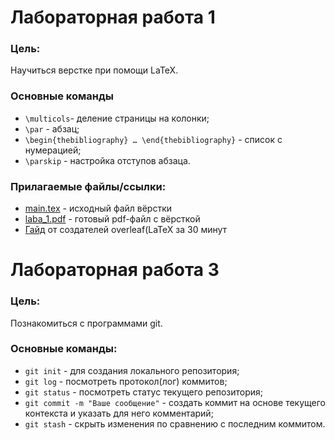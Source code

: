 # Лабораторная работа 1

### Цель:

Научиться верстке при помощи LaTeX.

### Основные команды

* `\multicols`- деление страницы на колонки;
* `\par` - абзац;
* `\begin{thebibliography} … \end{thebibliography}` - список с нумерацией;
* `\parskip` - настройка отступов абзаца.

### Прилагаемые файлы/ссылки:
* [main.tex](https://github.com/iis-42x70x/RPIIS/blob/%D0%92%D0%B5%D0%B3%D0%B5%D1%80%D0%B0_%D0%9C/sem1/lab3/main.tex) - исходный файл вёрстки
* [laba_1.pdf]( https://github.com/iis-42x70x/RPIIS/blob/%D0%92%D0%B5%D0%B3%D0%B5%D1%80%D0%B0_%D0%9C/sem1/lab3/laba_1.pdf) - готовый pdf-файл с вёрсткой
* [Гайд](https://www.overleaf.com/learn/latex/Learn_LaTeX_in_30_minutes) от создателей overleaf(LaTeX за 30 минут


# Лабораторная работа 3

### Цель:

Познакомиться с программами git.

### Основные команды:

* `git init` - для создания локального репозитория;
* `git log` - посмотреть протокол(лог) коммитов;
* `git status` - посмотреть статус текущего репозитория;
* `git commit -m "Ваше сообщение"` -  создать коммит на основе текущего контекста и указать для него комментарий;
* `git stash` - скрыть изменения по сравнению с последним коммитом.

